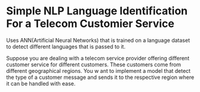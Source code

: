 # Simple NLP Language Identification For a Telecom Customier Service

Uses ANN(Artificial Neural Networks) that is trained on a language dataset to detect different languages that is passed to it. 

Suppose you are dealing with a telecom service provider offering different customer service for different  customers. These  customers come from different geographical regions. You w ant to implement a model that detect the type of a customer message and sends it to the  respective region where it can be handled with ease.
